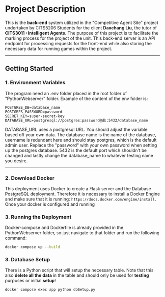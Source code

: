 # Project Description

This is the **back-end** system utilized in the "Competitive Agent Site" project undertaken by CITS5206 Students for the client **Daochang Liu**, the tutor of **CITS3011 : Intelligent Agents**. The purpose of this project is to facilitate the marking process for the project of the unit. This back-end server is an API endpoint for processing requests for the front-end while also storing the necessary data for running games within the project. 

---

## Getting Started

### 1. Environment Variables

The program need an .env folder placed in the root folder of "PythonWebserver" folder. Example of the content of the env folder is:

```env
POSTGRES_DB=database_name
POSTGRES_PASSWORD=password
SECRET_KEY=super-secret-key
DATABASE_URL=postgresql://postgres:password@db:5432/database_name
```

DATABASE_URL uses a postgresql URL. You should adjust the variable based off your own data. The database name is the name of the database, username is redundant here and should stay postgres, which is the default admin user. Replace the "password" with your own password when setting up the postgres database. 5432 is the default port which shouldn't be changed and lastly change the database_name to whatever testing name you desire.

---

### 2. Download Docker
This deployment uses Docker to create a Flask server and the Database PostgreSQL deployment. Therefore it is necessary to install a Docker Engine and make sure that it is running: `https://docs.docker.com/engine/install`. Once your docker is configured and running 

### 3. Running the Deployment
Docker-compose and Dockerfile is already provided in the PythonWebserver folder, so just navigate to that folder and run the following command:

```bash
docker compose up --build
```

### 3. Database Setup

There is a Python script that will setup the necessary table. Note that this also **delete all the data** in the table and should only be used for **testing** purposes or initial **setup**!

```bash
docker compose exec app python dbSetup.py
```